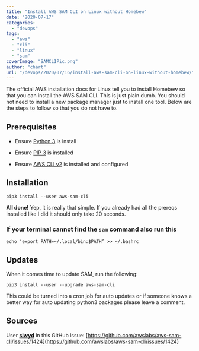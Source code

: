 ```yaml
---
title: "Install AWS SAM CLI on Linux without Homebew"
date: "2020-07-17"
categories: 
  - "devops"
tags: 
  - "aws"
  - "cli"
  - "linux"
  - "sam"
coverImage: "SAMCLIPic.png"
author: "chart"
url: "/devops/2020/07/16/install-aws-sam-cli-on-linux-without-homebew/"
---
```


The official AWS installation docs for Linux tell you to install Homebew so that you can install the AWS SAM CLI. This is just plain dumb. You should not need to install a new package manager just to install one tool. Below are the steps to follow so that you do not have to.

## Prerequisites

- Ensure [Python 3](https://docs.python-guide.org/starting/install3/linux/) is install

- Ensure [PIP 3](https://www.tecmint.com/install-pip-in-linux/) is installed

- Ensure [AWS CLI v2](https://docs.aws.amazon.com/cli/latest/userguide/install-cliv2-linux.html) is installed and configured

## Installation

```
pip3 install --user aws-sam-cli
```

**All done!** Yep, it is really that simple. If you already had all the prereqs installed like I did it should only take 20 seconds.

### If your terminal cannot find the `sam` command also run this

```
echo ‘export PATH=~/.local/bin:$PATH’ >> ~/.bashrc
```

## Updates

When it comes time to update SAM, run the following:

```
pip3 install --user --upgrade aws-sam-cli
```

This could be turned into a cron job for auto updates or if someone knows a better way for auto updating python3 packages please leave a comment.

## Sources

User **[siwyd](https://github.com/siwyd)** in this GitHub issue: [https://github.com/awslabs/aws-sam-cli/issues/1424](https://github.com/awslabs/aws-sam-cli/issues/1424)
